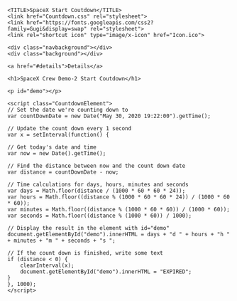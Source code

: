 <!DOCTYPE html>
<html>

  <head>
  
	
    <TITLE>SpaceX Start Coutdown</TITLE>
	<link href="Countdown.css" rel="stylesheet">
	<link href="https://fonts.googleapis.com/css2?family=Gugi&display=swap" rel="stylesheet">
	<link rel="shortcut icon" type="image/x-icon" href="Icon.ico">
	
  </head>

  <body>
	
	<div class="navbackground"></div>
	<div class="background"></div>
	
	<a href="#details">Details</a>
	
	<h1>SpaceX Crew Demo-2 Start Coutdown</h1>
	
	<p id="demo"></p>
	
	<script class="CountdownElement">
	// Set the date we're counting down to
	var countDownDate = new Date("May 30, 2020 19:22:00").getTime();
	
	// Update the count down every 1 second
	var x = setInterval(function() {
	
	// Get today's date and time
	var now = new Date().getTime();
	
	// Find the distance between now and the count down date
	var distance = countDownDate - now;
	
	// Time calculations for days, hours, minutes and seconds
	var days = Math.floor(distance / (1000 * 60 * 60 * 24));
	var hours = Math.floor((distance % (1000 * 60 * 60 * 24)) / (1000 * 60 * 60));
	var minutes = Math.floor((distance % (1000 * 60 * 60)) / (1000 * 60));
	var seconds = Math.floor((distance % (1000 * 60)) / 1000);
	
	// Display the result in the element with id="demo"
	document.getElementById("demo").innerHTML = days + "d " + hours + "h "
	+ minutes + "m " + seconds + "s ";
	
	// If the count down is finished, write some text
	if (distance < 0) {
		clearInterval(x);
		document.getElementById("demo").innerHTML = "EXPIRED";
	}
	}, 1000);
	</script>

  </body>
  
</html>

